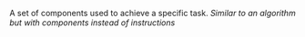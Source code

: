 A set of components used to achieve a specific task.
*Similar to an algorithm but with components instead of instructions*